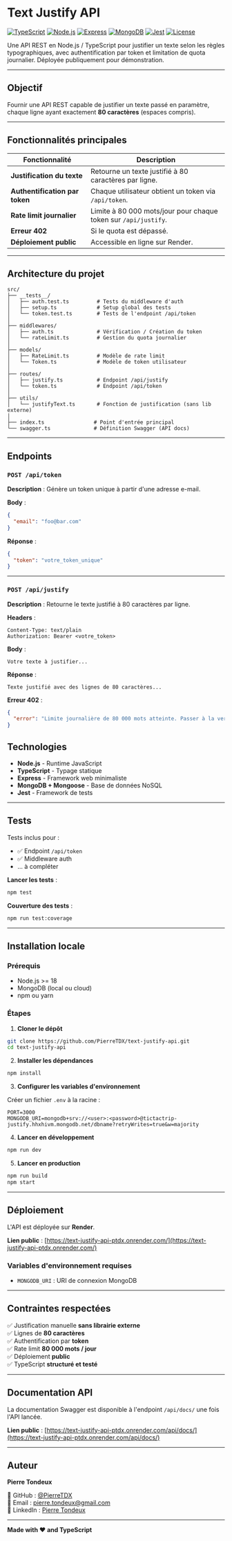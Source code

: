 # Text Justify API

[![TypeScript](https://img.shields.io/badge/TypeScript-5.0-blue.svg)](https://www.typescriptlang.org/)
[![Node.js](https://img.shields.io/badge/Node.js-18+-green.svg)](https://nodejs.org/)
[![Express](https://img.shields.io/badge/Express-4.x-lightgrey.svg)](https://expressjs.com/)
[![MongoDB](https://img.shields.io/badge/MongoDB-6.0-green.svg)](https://www.mongodb.com/)
[![Jest](https://img.shields.io/badge/Jest-29.x-red.svg)](https://jestjs.io/)
[![License](https://img.shields.io/badge/license-MIT-blue.svg)](LICENSE)

Une API REST en Node.js / TypeScript pour justifier un texte selon les règles typographiques, avec authentification par token et limitation de quota journalier. Déployée publiquement pour démonstration.

---

## Objectif

Fournir une API REST capable de justifier un texte passé en paramètre, chaque ligne ayant exactement **80 caractères** (espaces compris).

---

## Fonctionnalités principales

| Fonctionnalité | Description |
|----------------|-------------|
| **Justification du texte** | Retourne un texte justifié à 80 caractères par ligne. |
| **Authentification par token** | Chaque utilisateur obtient un token via `/api/token`. |
| **Rate limit journalier** | Limite à 80 000 mots/jour pour chaque token sur `/api/justify`. |
| **Erreur 402** | Si le quota est dépassé. |
| **Déploiement public** | Accessible en ligne sur Render. |

---

## Architecture du projet
```
src/
├── __tests__/
│   ├── auth.test.ts         # Tests du middleware d'auth
│   ├── setup.ts             # Setup global des tests
│   └── token.test.ts        # Tests de l'endpoint /api/token
│
├── middlewares/
│   ├── auth.ts              # Vérification / Création du token
│   └── rateLimit.ts         # Gestion du quota journalier
│
├── models/
│   ├── RateLimit.ts         # Modèle de rate limit
│   └── Token.ts             # Modèle de token utilisateur
│
├── routes/
│   ├── justify.ts           # Endpoint /api/justify
│   └── token.ts             # Endpoint /api/token
│
├── utils/
│   └── justifyText.ts       # Fonction de justification (sans lib externe)
│
├── index.ts                # Point d'entrée principal
└── swagger.ts              # Définition Swagger (API docs)

```

---

## Endpoints

### `POST /api/token`

**Description** : Génère un token unique à partir d'une adresse e-mail.

**Body** :
```json
{
  "email": "foo@bar.com"
}
```

**Réponse** :
```json
{
  "token": "votre_token_unique"
}
```

---

### `POST /api/justify`

**Description** : Retourne le texte justifié à 80 caractères par ligne.

**Headers** :
```
Content-Type: text/plain
Authorization: Bearer <votre_token>
```

**Body** :
```
Votre texte à justifier...
```

**Réponse** :
```
Texte justifié avec des lignes de 80 caractères...
```

**Erreur 402** :
```json
{
  "error": "Limite journalière de 80 000 mots atteinte. Passer à la version payante."
}
```

## Technologies

- **Node.js** - Runtime JavaScript
- **TypeScript** - Typage statique
- **Express** - Framework web minimaliste
- **MongoDB + Mongoose** - Base de données NoSQL
- **Jest** - Framework de tests

---

## Tests

Tests inclus pour :
- ✅ Endpoint `/api/token`
- ✅ Middleware auth
- ... à compléter

**Lancer les tests** :
```bash
npm test
```

**Couverture des tests** :
```bash
npm run test:coverage
```

---

## Installation locale

### Prérequis
- Node.js >= 18
- MongoDB (local ou cloud)
- npm ou yarn

### Étapes

1. **Cloner le dépôt**
```bash
git clone https://github.com/PierreTDX/text-justify-api.git
cd text-justify-api
```

2. **Installer les dépendances**
```bash
npm install
```

3. **Configurer les variables d'environnement**

Créer un fichier `.env` à la racine :
```env
PORT=3000
MONGODB_URI=mongodb+srv://<user>:<password>@tictactrip-justify.hhxhivm.mongodb.net/dbname?retryWrites=true&w=majority
```

4. **Lancer en développement**
```bash
npm run dev
```

5. **Lancer en production**
```bash
npm run build
npm start
```

---

## Déploiement

L'API est déployée sur **Render**.

**Lien public** : [https://text-justify-api-ptdx.onrender.com/](https://text-justify-api-ptdx.onrender.com/)

### Variables d'environnement requises
- `MONGODB_URI` : URI de connexion MongoDB

---

## Contraintes respectées

✅ Justification manuelle **sans librairie externe**  
✅ Lignes de **80 caractères**  
✅ Authentification par **token**  
✅ Rate limit **80 000 mots / jour**  
✅ Déploiement **public**  
✅ TypeScript **structuré et testé**

---

## Documentation API

La documentation Swagger est disponible à l'endpoint `/api/docs/` une fois l'API lancée.

**Lien public** : [https://text-justify-api-ptdx.onrender.com/api/docs/](https://text-justify-api-ptdx.onrender.com/api/docs/)


---

## Auteur

**Pierre Tondeux**

🔗 GitHub : [@PierreTDX](https://github.com/PierreTDX)  
📧 Email : pierre.tondeux@gmail.com  
💼 LinkedIn : [Pierre Tondeux](https://linkedin.com/in/pierre-tondeux)

---


**Made with ❤️ and TypeScript**